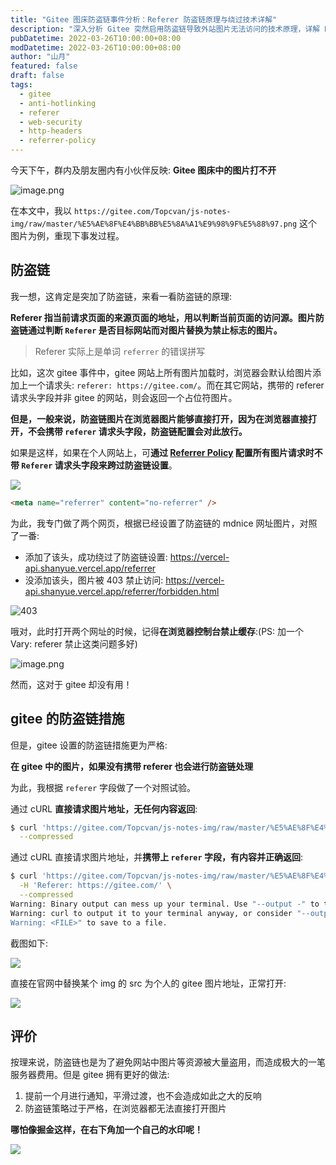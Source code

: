 ```yaml
---
title: "Gitee 图床防盗链事件分析：Referer 防盗链原理与绕过技术详解"
description: "深入分析 Gitee 突然启用防盗链导致外站图片无法访问的技术原理，详解 Referer 防盗链机制及 Referrer Policy 绕过方案"
pubDatetime: 2022-03-26T10:00:00+08:00
modDatetime: 2022-03-26T10:00:00+08:00
author: "山月"
featured: false
draft: false
tags:
  - gitee
  - anti-hotlinking
  - referer
  - web-security
  - http-headers
  - referrer-policy
---
```


今天下午，群内及朋友圈内有小伙伴反映: **Gitee 图床中的图片打不开**

![image.png](https://p9-juejin.byteimg.com/tos-cn-i-k3u1fbpfcp/2c0d911e47404cbaac02349ffbb187c0~tplv-k3u1fbpfcp-watermark.image?)

在本文中，我以 `https://gitee.com/Topcvan/js-notes-img/raw/master/%E5%AE%8F%E4%BB%BB%E5%8A%A1%E9%98%9F%E5%88%97.png` 这个图片为例，重现下事发过程。

## 防盗链

我一想，这肯定是突加了防盗链，来看一看防盗链的原理:

**Referer 指当前请求页面的来源页面的地址，用以判断当前页面的访问源。图片防盗链通过判断 `Referer` 是否目标网站而对图片替换为禁止标志的图片。**

> Referer 实际上是单词 `referrer` 的错误拼写

比如，这次 gitee 事件中，gitee 网站上所有图片加载时，浏览器会默认给图片添加上一个请求头: `referer: https://gitee.com/`。而在其它网站，携带的 referer 请求头字段并非 gitee 的网站，则会返回一个占位符图片。

**但是，一般来说，防盗链图片在浏览器图片能够直接打开，因为在浏览器直接打开，不会携带 `referer` 请求头字段，防盗链配置会对此放行。**

如果是这样，如果在个人网站上，可**通过 [Referrer Policy](https://developer.mozilla.org/zh-CN/docs/Web/HTTP/Headers/Referrer-Policy) 配置所有图片请求时不带 `Referer` 请求头字段来跨过防盗链设置**。

![](https://p6-juejin.byteimg.com/tos-cn-i-k3u1fbpfcp/786b24bc83c04aefae5add24c47e9416~tplv-k3u1fbpfcp-watermark.image?)

```html
<meta name="referrer" content="no-referrer" />
```

为此，我专门做了两个网页，根据已经设置了防盗链的 mdnice 网址图片，对照了一番:

- 添加了该头，成功绕过了防盗链设置: https://vercel-api.shanyue.vercel.app/referrer
- 没添加该头，图片被 403 禁止访问: https://vercel-api.shanyue.vercel.app/referrer/forbidden.html

![403](https://p1-juejin.byteimg.com/tos-cn-i-k3u1fbpfcp/6b5f4a7261ee4920b22b58ca6a21ee61~tplv-k3u1fbpfcp-watermark.image?)

哦对，此时打开两个网址的时候，记得**在浏览器控制台禁止缓存**:(PS: 加一个 Vary: referer 禁止这类问题多好)

![image.png](https://p1-juejin.byteimg.com/tos-cn-i-k3u1fbpfcp/0f8eae6bab49447ea9bbb6d2474ec6c3~tplv-k3u1fbpfcp-watermark.image?)

然而，这对于 gitee 却没有用！

## gitee 的防盗链措施

但是，gitee 设置的防盗链措施更为严格:

**在 gitee 中的图片，如果没有携带 referer 也会进行防盗链处理**

为此，我根据 `referer` 字段做了一个对照试验。

通过 cURL **直接请求图片地址，无任何内容返回**:

```bash
$ curl 'https://gitee.com/Topcvan/js-notes-img/raw/master/%E5%AE%8F%E4%BB%BB%E5%8A%A1%E9%98%9F%E5%88%97.png' \
  --compressed
```

通过 cURL 直接请求图片地址，并**携带上 `referer` 字段，有内容并正确返回**:

```bash
$ curl 'https://gitee.com/Topcvan/js-notes-img/raw/master/%E5%AE%8F%E4%BB%BB%E5%8A%A1%E9%98%9F%E5%88%97.png' \
  -H 'Referer: https://gitee.com/' \
  --compressed
Warning: Binary output can mess up your terminal. Use "--output -" to tell
Warning: curl to output it to your terminal anyway, or consider "--output
Warning: <FILE>" to save to a file.
```

截图如下:

![](https://p9-juejin.byteimg.com/tos-cn-i-k3u1fbpfcp/a7961f75f84a418289caeed5b4f6ed95~tplv-k3u1fbpfcp-watermark.image?)

直接在官网中替换某个 img 的 src 为个人的 gitee 图片地址，正常打开:

![](https://p3-juejin.byteimg.com/tos-cn-i-k3u1fbpfcp/b4d1324afd4d4a45967786314224abba~tplv-k3u1fbpfcp-watermark.image?)

## 评价

按理来说，防盗链也是为了避免网站中图片等资源被大量盗用，而造成极大的一笔服务器费用。但是 gitee 拥有更好的做法:

1. 提前一个月进行通知，平滑过渡，也不会造成如此之大的反响
2. 防盗链策略过于严格，在浏览器都无法直接打开图片

**哪怕像掘金这样，在右下角加一个自己的水印呢！**

![](https://p6-juejin.byteimg.com/tos-cn-i-k3u1fbpfcp/e1d2ec87380447d080ab974e3e37ce06~tplv-k3u1fbpfcp-watermark.image?)
